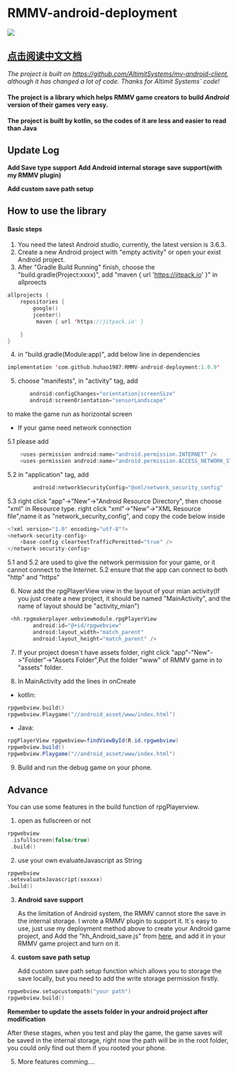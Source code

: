 # RMMV-android-deployment

<img src="https://img.shields.io/github/v/release/huhao1987/RMMV-android-deployment.svg">

## [点击阅读中文文档](https://github.com/huhao1987/RMMV-android-deployment/blob/master/README.zh_CN.md "简体中文")	


 *The project is built on https://github.com/AltimitSystems/mv-android-client, although it has changed a lot of code. Thanks for Altimit Systems` code!*

#### The project is a library which helps RMMV game creators to build  _Android_  version of their games very easy.
**The project is built by kotlin, so the codes of it are less and easier to read than Java**

## Update Log ##
**Add Save type support**
**Add Android internal storage save support(with my RMMV plugin)**

**Add custom save path setup**

## How to use the library
#### Basic steps
1. You need the latest Android studio, currently, the latest version is 3.6.3.
2. Create a new Android project with "empty activity" or open your exist Android project.
3. After "Gradle Build Running" finish, choose the "build.gradle(Project:xxxx)", add "maven { url 'https://jitpack.io' }" in allproects
```kotlin
allprojects {
    repositories {
        google()
        jcenter()
         maven { url 'https://jitpack.io' }

    }
}
```

4. in "build.gradle(Module:app)", add below line in dependencies
```kotlin
implementation 'com.github.huhao1987:RMMV-android-deployment:1.0.9'
```

5. choose "manifests", in "activity" tag, add
```kotlin
       android:configChanges="orientation|screenSize"
       android:screenOrientation="sensorLandscape"
```
to make the game run as horizontal screen

* If your game need network connection

5.1 please add 
```kotlin
    <uses-permission android:name="android.permission.INTERNET" />
    <uses-permission android:name="android.permission.ACCESS_NETWORK_STATE" />
```
5.2 in "application" tag, add 
```kotlin
        android:networkSecurityConfig="@xml/network_security_config"
```
5.3 right click "app"->"New"->"Android Resource Directory",  then choose "xml" in Resource type.
    right click "xml"->"New"->"XML Resource file",name it as "network_security_config", and copy the code below inside
```kotlin
<?xml version="1.0" encoding="utf-8"?>
<network-security-config>
    <base-config cleartextTrafficPermitted="true" />
</network-security-config>
```
5.1 and 5.2 are used to give the network permission for your game, or it cannot connect to the Internet. 5.2 ensure that the app can connect to both "http" and "https"


6. Now add the rpgPlayerView view in the layout of your mian activity(If you just create a new project, it should be named "MainActivity", and the name of layout should be "activity_mian")
```kotlin
 <hh.rpgmakerplayer.webviewmodule.rpgPlayerView
        android:id="@+id/rpgwebview"
        android:layout_width="match_parent"
        android:layout_height="match_parent" />
 ```
 
7. If your project doesn`t have assets folder, right click "app"-"New"->"Folder"->"Assets Folder",Put the folder "www" of RMMV game in to "assets" folder.

8. In MainActivity add the lines in onCreate
* kotlin:
```kotlin
rpgwebview.build()
rpgwebview.Playgame("//android_asset/www/index.html")
```
* Java:
```Java
rpgPlayerView rpgwebview=findViewById(R.id.rpgwebview)
rpgwebview.build()
rpgwebview.Playgame("//android_asset/www/index.html")
```

9. Build and run the debug game on your phone.

## Advance 
You can use some features in the build function of rpgPlayerview.
1) open as fullscreen or not
```kotlin
rpgwebview
 .isfullscreen(false/true)
 .build()
 ```
2) use your own evaluateJavascript as String
 ```kotlin
rpgwebview
 .setevaluateJavascript(xxxxxx)
 .build()
 ```
 
3) **Android save support**

   As the limitation of Android system, the RMMV cannot store the save in the internal storage. I wrote a RMMV plugin to support it.
   It`s easy to use, just use my deployment method above to create your Android game project, and Add the "hh_Android_save.js" from [here](https://github.com/huhao1987/RMMV-Plugins), and add it in your RMMV game project and turn on it.
   
 4) **custom save path setup**
 
    Add custom save path setup function which allows you to storage the save locally, but you need to add the write storage permission firstly.
     
 ```kotlin
rpgwebview.setupcustompath("your path")
rpgwebview.build()
   ```
   **Remember to update the assets folder in your android project after modification**
   
   After these stages, when you test and play the game, the game saves will be saved in the internal storage, right now the path will be in the root folder, you could only find out them if you rooted your phone.
    
5) More features comming....


